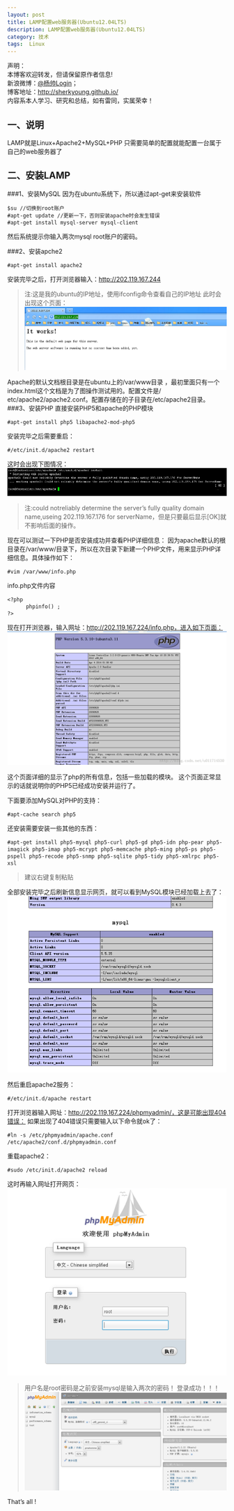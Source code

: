```yaml
---
layout: post
title: LAMP配置web服务器(Ubuntu12.04LTS)
description: LAMP配置web服务器(Ubuntu12.04LTS)
category: 技术
tags:  Linux
---
```


声明：  
本博客欢迎转发，但请保留原作者信息!  
新浪微博：[@杨帅Login](http://weibo.com/yangshuailogo)；   
博客地址：<http://sherkyoung.github.io/>  
内容系本人学习、研究和总结，如有雷同，实属荣幸！

## 一、说明
LAMP就是Linux+Apache2+MySQL+PHP
只需要简单的配置就能配置一台属于自己的web服务器了

## 二、安装LAMP
###1、安装MySQL
因为在ubuntu系统下，所以通过apt-get来安装软件

	$su //切换到root账户 
	#apt-get update //更新一下，否则安装apache时会发生错误
	#apt-get install mysql-server mysql-client
	
然后系统提示你输入两次mysql root账户的密码。

###2、安装apche2

	#apt-get install apache2

安装完毕之后，打开浏览器输入：http://202.119.167.244
>注:这是我的ubuntu的IP地址，使用ifconfig命令查看自己的IP地址
此时会出现这个页面：
![](/images/2014-04-10-linux-LAMP/01.png)

Apache的默认文档根目录是在ubuntu上的/var/www目录 ，最初里面只有一个index.html这个文档是为了图操作测试用的。配置文件是/ etc/apache2/apache2.conf。配置存储在的子目录在/etc/apache2目录。
###3、安装PHP
直接安装PHP5和apache的PHP模块

	#apt-get install php5 libapache2-mod-php5
	
安装完毕之后需要重启：
	
	#/etc/init.d/apache2 restart
 
这时会出现下图情况：
![](/images/2014-04-10-linux-LAMP/02.png)
>注:could notreliably determine the server’s fully quality domain name,useing 202.119.167.176 for serverName，但是只要最后显示[OK]就不影响后面的操作。

现在可以测试一下PHP是否安装成功并查看PHP详细信息：
因为apache默认的根目录在/var/www/目录下，所以在次目录下新建一个PHP文件，用来显示PHP详细信息。具体操作如下：

	#vim /var/www/info.php
	
info.php文件内容

	<?php
		  phpinfo() ;
	?>
 
现在打开浏览器，输入网址：http://202.119.167.224/info.php，进入如下页面：
![](/images/2014-04-10-linux-LAMP/03.png)

这个页面详细的显示了php的所有信息，包括一些加载的模块。
这个页面正常显示的话就说明你的PHP5已经成功安装并运行了。
 
下面要添加MySQL对PHP的支持：

	#apt-cache search php5
	
还安装需要安装一些其他的东西：

	#apt-get install php5-mysql php5-curl php5-gd php5-idn php-pear php5-imagick php5-imap php5-mcrypt php5-memcache php5-ming php5-ps php5-pspell php5-recode php5-snmp php5-sqlite php5-tidy php5-xmlrpc php5-xsl 
	
>建议右键复制粘贴
	
全部安装完毕之后刷新信息显示网页，就可以看到MySQL模块已经加载上去了：
![](/images/2014-04-10-linux-LAMP/04.png)

然后重启apache2服务：

	#/etc/init.d/apache restart
	
打开浏览器输入网址：http://202.119.167.224/phpmyadmin/，这是可能出现404错误：
如果出现了404错误只需要输入以下命令就ok了：
	
	#ln -s /etc/phpmyadmin/apache.conf  /etc/apache2/conf.d/phpmyadmin.conf
 
重载apache2：
	
	#sudo /etc/init.d/apache2 reload

这时再输入网址打开网页：
![](/images/2014-04-10-linux-LAMP/05.png)
>用户名是root密码是之前安装mysql是输入两次的密码！
登录成功！！！
![](/images/2014-04-10-linux-LAMP/06.png)

That’s all !